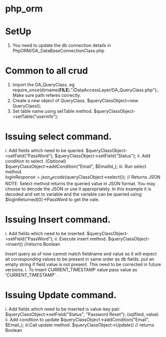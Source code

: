 # php_orm
# SetUp
1. You need to update the db connection details in PhpORM/DA_DataBaseConnectionClass.php
 
# Common to all crud
1. Import the DA_QueryClass. eg require_once(dirname(__FILE__)."/DataAccessLayer/DA_QueryClass.php");. Make sure path referes correctly.
2. Create a new object of QueryClass.
    $queryClassObject=new QueryClass();
3. Set table name using setTable method.
  $queryClassObject->setTable("userinfo");

# Issuing select command.
i. Add fields which need to be queried.
        $queryClassObject->setField("PassWord");
        $queryClassObject->setField("Status");
ii. Add condition to select. (Optional)        
        $queryClassObject->addCondition("Email", $EmailId_);
iii.  Run select method.       
        $loginResponse=json_decode($queryClassObject->select()); // Returns JSON
NOTE: Select method returns the queried value in JSON format. You may choose to decode the JSON or use it appropriately. In this example it is decoded and set to variable and the variable can be queried using $loginReturned[0]->PassWord to get the vale.

# Issuing Insert command.
i. Add fields which need to be inserted.
        $queryClassObject->setField("PassWord");
ii. Execute insert method.
        $queryClassObject->insert() //returns Boolean
        
Insert query as of now cannot match fieldname and value so it will expect all corresponding values to be present in same order as db fields. put an empty string if field value is not present. This need to be corrected in future versions.
	i. To insert CURRENT_TIMESTAMP value pass value as 'CURRENT_TIMESTAMP' .

# Issuing Update command.
i. Add fields which need to be inserted is value-key pair.
	$queryClassObject->setField("Status", "Password Reset"); (sqlfiled, value)
ii. Add condition to update
 	$queryClassObject->addCondition("Email", $Email_);
iii.Call update method.
	$queryClassObject->Update() // returns Boolean

